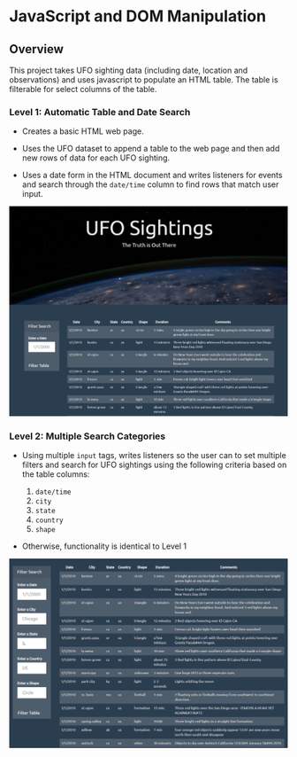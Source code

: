 # JavaScript and DOM Manipulation

## Overview
This project takes UFO sighting data (including date, location and observations) and uses javascript to populate an HTML table. The table is filterable for select columns of the table.

### Level 1: Automatic Table and Date Search

* Creates a basic HTML web page.

* Uses the UFO dataset to append a table to the web page and then add new rows of data for each UFO sighting.

* Uses a date form in the HTML document and writes listeners for events and search through the `date/time` column to find rows that match user input.

![](images/Capture.png)

### Level 2: Multiple Search Categories

* Using multiple `input` tags, writes listeners so the user can to set multiple filters and search for UFO sightings using the following criteria based on the table columns:

  1. `date/time`
  2. `city`
  3. `state`
  4. `country`
  5. `shape`

* Otherwise, functionality is identical to Level 1

![](images/Capture1.png)